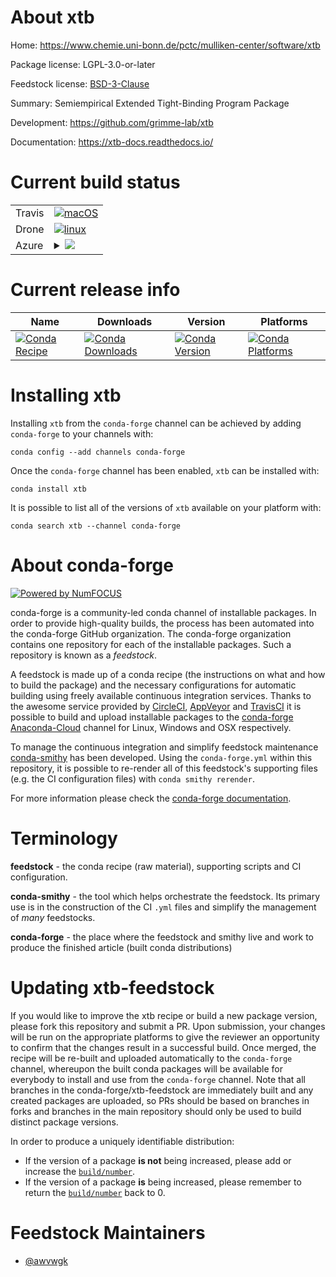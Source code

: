 About xtb
=========

Home: https://www.chemie.uni-bonn.de/pctc/mulliken-center/software/xtb

Package license: LGPL-3.0-or-later

Feedstock license: [BSD-3-Clause](https://github.com/conda-forge/xtb-feedstock/blob/master/LICENSE.txt)

Summary: Semiempirical Extended Tight-Binding Program Package

Development: https://github.com/grimme-lab/xtb

Documentation: https://xtb-docs.readthedocs.io/

Current build status
====================


<table><tr>
    <td>Travis</td>
    <td>
      <a href="https://travis-ci.com/conda-forge/xtb-feedstock">
        <img alt="macOS" src="https://img.shields.io/travis/com/conda-forge/xtb-feedstock/master.svg?label=macOS">
      </a>
    </td>
  </tr><tr>
    <td>Drone</td>
    <td>
      <a href="https://cloud.drone.io/conda-forge/xtb-feedstock">
        <img alt="linux" src="https://img.shields.io/drone/build/conda-forge/xtb-feedstock/master.svg?label=Linux">
      </a>
    </td>
  </tr>
    
  <tr>
    <td>Azure</td>
    <td>
      <details>
        <summary>
          <a href="https://dev.azure.com/conda-forge/feedstock-builds/_build/latest?definitionId=9297&branchName=master">
            <img src="https://dev.azure.com/conda-forge/feedstock-builds/_apis/build/status/xtb-feedstock?branchName=master">
          </a>
        </summary>
        <table>
          <thead><tr><th>Variant</th><th>Status</th></tr></thead>
          <tbody><tr>
              <td>linux_64_c_compiler_version7fortran_compiler_version7</td>
              <td>
                <a href="https://dev.azure.com/conda-forge/feedstock-builds/_build/latest?definitionId=9297&branchName=master">
                  <img src="https://dev.azure.com/conda-forge/feedstock-builds/_apis/build/status/xtb-feedstock?branchName=master&jobName=linux&configuration=linux_64_c_compiler_version7fortran_compiler_version7" alt="variant">
                </a>
              </td>
            </tr><tr>
              <td>linux_64_c_compiler_version9fortran_compiler_version9</td>
              <td>
                <a href="https://dev.azure.com/conda-forge/feedstock-builds/_build/latest?definitionId=9297&branchName=master">
                  <img src="https://dev.azure.com/conda-forge/feedstock-builds/_apis/build/status/xtb-feedstock?branchName=master&jobName=linux&configuration=linux_64_c_compiler_version9fortran_compiler_version9" alt="variant">
                </a>
              </td>
            </tr><tr>
              <td>linux_aarch64_c_compiler_version7fortran_compiler_version7</td>
              <td>
                <a href="https://dev.azure.com/conda-forge/feedstock-builds/_build/latest?definitionId=9297&branchName=master">
                  <img src="https://dev.azure.com/conda-forge/feedstock-builds/_apis/build/status/xtb-feedstock?branchName=master&jobName=linux&configuration=linux_aarch64_c_compiler_version7fortran_compiler_version7" alt="variant">
                </a>
              </td>
            </tr><tr>
              <td>linux_aarch64_c_compiler_version9fortran_compiler_version9</td>
              <td>
                <a href="https://dev.azure.com/conda-forge/feedstock-builds/_build/latest?definitionId=9297&branchName=master">
                  <img src="https://dev.azure.com/conda-forge/feedstock-builds/_apis/build/status/xtb-feedstock?branchName=master&jobName=linux&configuration=linux_aarch64_c_compiler_version9fortran_compiler_version9" alt="variant">
                </a>
              </td>
            </tr><tr>
              <td>linux_ppc64le_c_compiler_version8fortran_compiler_version8</td>
              <td>
                <a href="https://dev.azure.com/conda-forge/feedstock-builds/_build/latest?definitionId=9297&branchName=master">
                  <img src="https://dev.azure.com/conda-forge/feedstock-builds/_apis/build/status/xtb-feedstock?branchName=master&jobName=linux&configuration=linux_ppc64le_c_compiler_version8fortran_compiler_version8" alt="variant">
                </a>
              </td>
            </tr><tr>
              <td>linux_ppc64le_c_compiler_version9fortran_compiler_version9</td>
              <td>
                <a href="https://dev.azure.com/conda-forge/feedstock-builds/_build/latest?definitionId=9297&branchName=master">
                  <img src="https://dev.azure.com/conda-forge/feedstock-builds/_apis/build/status/xtb-feedstock?branchName=master&jobName=linux&configuration=linux_ppc64le_c_compiler_version9fortran_compiler_version9" alt="variant">
                </a>
              </td>
            </tr><tr>
              <td>osx_64_fortran_compiler_version7</td>
              <td>
                <a href="https://dev.azure.com/conda-forge/feedstock-builds/_build/latest?definitionId=9297&branchName=master">
                  <img src="https://dev.azure.com/conda-forge/feedstock-builds/_apis/build/status/xtb-feedstock?branchName=master&jobName=osx&configuration=osx_64_fortran_compiler_version7" alt="variant">
                </a>
              </td>
            </tr><tr>
              <td>osx_64_fortran_compiler_version9</td>
              <td>
                <a href="https://dev.azure.com/conda-forge/feedstock-builds/_build/latest?definitionId=9297&branchName=master">
                  <img src="https://dev.azure.com/conda-forge/feedstock-builds/_apis/build/status/xtb-feedstock?branchName=master&jobName=osx&configuration=osx_64_fortran_compiler_version9" alt="variant">
                </a>
              </td>
            </tr>
          </tbody>
        </table>
      </details>
    </td>
  </tr>
</table>

Current release info
====================

| Name | Downloads | Version | Platforms |
| --- | --- | --- | --- |
| [![Conda Recipe](https://img.shields.io/badge/recipe-xtb-green.svg)](https://anaconda.org/conda-forge/xtb) | [![Conda Downloads](https://img.shields.io/conda/dn/conda-forge/xtb.svg)](https://anaconda.org/conda-forge/xtb) | [![Conda Version](https://img.shields.io/conda/vn/conda-forge/xtb.svg)](https://anaconda.org/conda-forge/xtb) | [![Conda Platforms](https://img.shields.io/conda/pn/conda-forge/xtb.svg)](https://anaconda.org/conda-forge/xtb) |

Installing xtb
==============

Installing `xtb` from the `conda-forge` channel can be achieved by adding `conda-forge` to your channels with:

```
conda config --add channels conda-forge
```

Once the `conda-forge` channel has been enabled, `xtb` can be installed with:

```
conda install xtb
```

It is possible to list all of the versions of `xtb` available on your platform with:

```
conda search xtb --channel conda-forge
```


About conda-forge
=================

[![Powered by NumFOCUS](https://img.shields.io/badge/powered%20by-NumFOCUS-orange.svg?style=flat&colorA=E1523D&colorB=007D8A)](http://numfocus.org)

conda-forge is a community-led conda channel of installable packages.
In order to provide high-quality builds, the process has been automated into the
conda-forge GitHub organization. The conda-forge organization contains one repository
for each of the installable packages. Such a repository is known as a *feedstock*.

A feedstock is made up of a conda recipe (the instructions on what and how to build
the package) and the necessary configurations for automatic building using freely
available continuous integration services. Thanks to the awesome service provided by
[CircleCI](https://circleci.com/), [AppVeyor](https://www.appveyor.com/)
and [TravisCI](https://travis-ci.com/) it is possible to build and upload installable
packages to the [conda-forge](https://anaconda.org/conda-forge)
[Anaconda-Cloud](https://anaconda.org/) channel for Linux, Windows and OSX respectively.

To manage the continuous integration and simplify feedstock maintenance
[conda-smithy](https://github.com/conda-forge/conda-smithy) has been developed.
Using the ``conda-forge.yml`` within this repository, it is possible to re-render all of
this feedstock's supporting files (e.g. the CI configuration files) with ``conda smithy rerender``.

For more information please check the [conda-forge documentation](https://conda-forge.org/docs/).

Terminology
===========

**feedstock** - the conda recipe (raw material), supporting scripts and CI configuration.

**conda-smithy** - the tool which helps orchestrate the feedstock.
                   Its primary use is in the construction of the CI ``.yml`` files
                   and simplify the management of *many* feedstocks.

**conda-forge** - the place where the feedstock and smithy live and work to
                  produce the finished article (built conda distributions)


Updating xtb-feedstock
======================

If you would like to improve the xtb recipe or build a new
package version, please fork this repository and submit a PR. Upon submission,
your changes will be run on the appropriate platforms to give the reviewer an
opportunity to confirm that the changes result in a successful build. Once
merged, the recipe will be re-built and uploaded automatically to the
`conda-forge` channel, whereupon the built conda packages will be available for
everybody to install and use from the `conda-forge` channel.
Note that all branches in the conda-forge/xtb-feedstock are
immediately built and any created packages are uploaded, so PRs should be based
on branches in forks and branches in the main repository should only be used to
build distinct package versions.

In order to produce a uniquely identifiable distribution:
 * If the version of a package **is not** being increased, please add or increase
   the [``build/number``](https://conda.io/docs/user-guide/tasks/build-packages/define-metadata.html#build-number-and-string).
 * If the version of a package **is** being increased, please remember to return
   the [``build/number``](https://conda.io/docs/user-guide/tasks/build-packages/define-metadata.html#build-number-and-string)
   back to 0.

Feedstock Maintainers
=====================

* [@awvwgk](https://github.com/awvwgk/)

